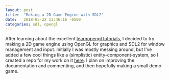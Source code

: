 ```yaml
---
layout: post
title:  "Making a 2D Game Engine with SDL2"
date:   2018-05-22 13:46:16 -0500
categories: sdl, opengl
---
```


After learning about the excellent [learnopengl tutorials](https://learnopengl.com), I decided
to try making a 2D game engine using OpenGL for graphics and SDL2 for window management and input. 
Initially I was mostly messing around, but I've added a few cool things like a (simplistic) entity-component-system,
so I created a repo for my work on it [here](https://github.com/chutslar/SDL-OpenGL-Engine-Test). I plan on improving
the documentation and commenting, and then hopefully making a small demo game.
